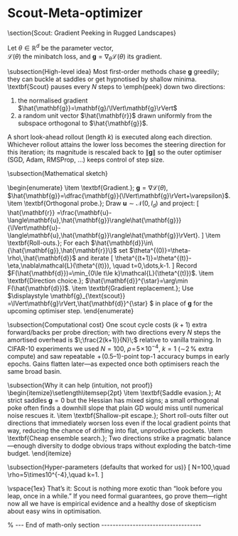 # Scout-Meta-optimizer
\section{Scout: Gradient Peeking in Rugged Landscapes}

Let $\theta\in\mathbb{R}^{d}$ be the parameter vector,  
$\mathcal{L}(\theta)$ the minibatch loss, and
$\mathbf{g}=\nabla_{\theta}\mathcal{L}(\theta)$ its gradient.

\subsection{High-level idea}
Most first-order methods chase $\mathbf{g}$ greedily; they can buckle at
saddles or get hypnotised by shallow minima.  
\textbf{Scout} pauses every $N$ steps to \emph{peek} down two directions:

1.  the normalised gradient $\hat{\mathbf{g}}=\mathbf{g}/\lVert\mathbf{g}\rVert$  
2.  a random unit vector $\hat{\mathbf{r}}$ drawn uniformly from the
    subspace orthogonal to $\hat{\mathbf{g}}$.

A short look-ahead rollout (length $k$) is executed along each direction.
Whichever rollout attains the lower loss becomes the steering direction for
this iteration; its magnitude is rescaled back to $\lVert\mathbf{g}\rVert$ so
the outer optimiser (SGD, Adam, RMSProp, …) keeps control of step size.

\subsection{Mathematical sketch}

\begin{enumerate}
\item \textbf{Gradient.}\;
      $\mathbf{g}=\nabla\mathcal{L}(\theta)$,
      $\hat{\mathbf{g}}=\dfrac{\mathbf{g}}{\lVert\mathbf{g}\rVert+\varepsilon}$.
\item \textbf{Orthogonal probe.}\;
      Draw $\mathbf{u}\sim\mathcal{N}(0,I_{d})$ and project:
      \[
        \hat{\mathbf{r}}
        =\frac{\mathbf{u}-\langle\mathbf{u},\hat{\mathbf{g}}\rangle\hat{\mathbf{g}}}
               {\lVert\mathbf{u}-\langle\mathbf{u},\hat{\mathbf{g}}\rangle\hat{\mathbf{g}}\rVert}.
      \]
\item \textbf{Roll-outs.}\;
      For each $\hat{\mathbf{d}}\in\{\hat{\mathbf{g}},\hat{\mathbf{r}}\}$ set
      $\theta^{(0)}=\theta-\rho\,\hat{\mathbf{d}}$ and iterate
      \[
        \theta^{(t+1)}=\theta^{(t)}-\eta\,\nabla\mathcal{L}(\theta^{(t)}),
        \quad t=0,\dots,k-1.
      \]
      Record $F(\hat{\mathbf{d}})=\min_{0\le t\le k}\mathcal{L}(\theta^{(t)})$.
\item \textbf{Direction choice.}\;
      $\hat{\mathbf{d}}^{\star}=\arg\min F(\hat{\mathbf{d}})$.
\item \textbf{Gradient replacement.}\;
      Use
      $\displaystyle
        \mathbf{g}_{\text{scout}}
        =\lVert\mathbf{g}\rVert\,\hat{\mathbf{d}}^{\star}
      $
      in place of $\mathbf{g}$ for the upcoming optimiser step.
\end{enumerate}

\subsection{Computational cost}
One scout cycle costs $(k+1)$ extra forward/backs per probe direction; with two
directions every $N$ steps the amortised overhead is
$\;\frac{2(k+1)}{N}\;$ relative to vanilla training.  In CIFAR-10 experiments
we used $N{=}100$, $\rho\!=\!5\!\times\!10^{-4}$, $k{=}1$
($\sim$2 % extra compute) and saw repeatable $\!+\!(0.5$–$1)$-point top-1
accuracy bumps in early epochs.  Gains flatten later—as expected once both
optimisers reach the same broad basin.

\subsection{Why it can help (intuition, not proof)}
\begin{itemize}\setlength\itemsep{2pt}
  \item \textbf{Saddle evasion.}\; At strict saddles $\mathbf{g}=0$ but the
        Hessian has mixed signs; a small orthogonal poke often finds a downhill
        slope that plain GD would miss until numerical noise rescues it.
  \item \textbf{Shallow-pit escape.}\; Short roll-outs filter out directions
        that immediately worsen loss even if the local gradient points that
        way, reducing the chance of drifting into flat, unproductive pockets.
  \item \textbf{Cheap ensemble search.}\; Two directions strike a pragmatic
        balance—enough diversity to dodge obvious traps without exploding the
        batch-time budget.
\end{itemize}

\subsection{Hyper-parameters (defaults that worked for us)}
\[
N=100,\quad \rho=5\times10^{-4},\quad k=1.
\]

\vspace{1ex}
That’s it: Scout is nothing more exotic than “look before you leap, once in a
while.”  If you need formal guarantees, go prove them—right now all we have is
empirical evidence and a healthy dose of skepticism about easy wins in
optimisation.

% --- End of math-only section -----------------------------------

